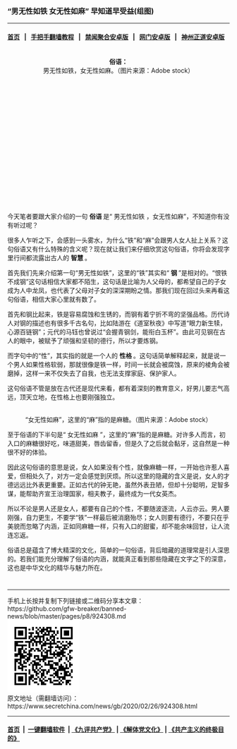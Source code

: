 ### “男无性如铁 女无性如麻” 早知道早受益(组图)
------------------------

#### [首页](https://github.com/gfw-breaker/banned-news/blob/master/README.md) &nbsp;&nbsp;|&nbsp;&nbsp; [手把手翻墙教程](https://github.com/gfw-breaker/guides/wiki) &nbsp;&nbsp;|&nbsp;&nbsp; [禁闻聚合安卓版](https://github.com/gfw-breaker/bn-android) &nbsp;&nbsp;|&nbsp;&nbsp; [网门安卓版](https://github.com/oGate2/oGate) &nbsp;&nbsp;|&nbsp;&nbsp; [神州正道安卓版](https://github.com/SzzdOgate/update) 



<div class="article_right" style="fone-color:#000">
 <p style="text-align: center;">
  <strong>
   <img alt="" src="//img3.secretchina.com/pic/2020/1-30/p2615792a550608035-ss.jpg"/>
   <br>
    俗语：
   </br>
  </strong>
  男无性如铁，女无性如麻。（图片来源：Adobe stock）
  <span id="hideid" name="hideid" style="color:red;display:none;">
   <span href="https://www.secretchina.com">
   </span>
  </span>
 </p>
 <div id="txt-mid1-t21-2017">
  <ins class="adsbygoogle" data-ad-client="ca-pub-1276641434651360" data-ad-slot="2451032099" style="display:inline-block;width:336px;height:280px">
  </ins>
  <div id="SC-22xxx">
  </div>
 </div>
 <p>
  今天笔者要跟大家介绍的一句
  <strong>
   俗语
  </strong>
  是“
  <span href="https://www.secretchina.com/news/gb/tag/男无性如铁" target="_blank">
   男无性如铁
  </span>
  ，女无性如麻”，不知道你有没有听过呢？
  <span id="hideid" name="hideid" style="color:red;display:none;">
   <span href="https://www.secretchina.com">
   </span>
  </span>
 </p>
 <p>
  很多人乍听之下，会感到一头雾水，为什么“铁”和“麻”会跟男人女人扯上关系？这句俗语又有什么特殊的含义呢？现在就让我们来仔细欣赏这句俗语，你将会发现字里行间都流露出古人的
  <strong>
   智慧
  </strong>
  。
 </p>
 <p>
  首先我们先来介绍第一句“男无性如铁”，这里的“铁”其实和“
  <strong>
   <span href="https://www.secretchina.com/news/gb/tag/钢" target="_blank">
    钢
   </span>
  </strong>
  ”是相对的。“恨铁不成钢”这句话相信大家都不陌生，这句话是比喻为人父母的，都希望自己的子女成为人中龙凤，也代表了父母对子女的深深期盼之情。那我们现在回过头来再看这句俗语，相信大家心里就有数了。
 </p>
 <p>
  首先和钢比起来，铁是容易腐蚀和生锈的，而钢有着宁折不弯的坚强品格。历代诗人对钢的描述也有很多千古名句，比如陆游在《道室秋夜》中写道“眼力新生犊，心源百链钢”；元代的马钰也曾说过“会握青钢剑，能衔白玉杯”。由此可见钢在古人的眼中，被赋予了顽强和坚韧的德行，所以才要炼钢。
 </p>
 <p>
  而字句中的“性”，其实指的就是一个人的
  <strong>
   <span href="https://www.secretchina.com/news/gb/tag/性格" target="_blank">
    性格
   </span>
  </strong>
  。这句话简单解释起来，就是说一个男人如果性格软弱，那就很像是铁一样，时间一长就会被腐蚀，原来的棱角会被磨掉，这样一来不仅失去了自我，也无法支撑家庭、保护家人。
 </p>
 <p>
  这句俗语不管是放在古代还是现代来看，都有着深刻的教育意义，好男儿要志气高远，顶天立地，在性格上也要刚强独立。
 </p>
 <p style="text-align: center;">
  <img alt="" src="//img3.secretchina.com/pic/2019/12-31/p2594142a202891706-ss.jpg"/>
  <br>
   “女无性如麻”，这里的“麻”指的是麻糖。（图片来源：Adobe stock）
  </br>
 </p>
 <p>
  至于俗语的下半句是“
  <span href="https://www.secretchina.com/news/gb/tag/女无性如麻" target="_blank">
   女无性如麻
  </span>
  ”，这里的“麻”指的是麻糖。对许多人而言，初入口的麻糖很好吃，味道甜美，唇齿留香，但是久了之后就会黏牙，这自然是一种很不好的体验。
 </p>
 <p>
  因此这句俗语的意思是说，女人如果没有个性，就像麻糖一样，一开始也许惹人喜爱，但相处久了，对方一定会感觉到厌烦。所以这里的隐藏的含义是说，女人的才德远远比外表更重要。正如古代的钟无艳，虽然外表丑陋，但却十分聪明，足智多谋，能帮助齐宣王治理国家，相夫教子，最终成为一代女英杰。
 </p>
 <p>
  所以不论是男人还是女人，都要有自己的个性，不要随波逐流，人云亦云。男人要刚强，自力更生，不要学“铁”一样最后被消磨殆尽；女人则要有德行，不要只在乎美貌而忽略了内涵，正如同麻糖一样，只有入口的甜蜜，却不能余味回甘，让人流连忘返。
 </p>
 <p>
  俗语总是蕴含了博大精深的文化，简单的一句俗语，背后暗藏的道理常是引人深思的。若我们能充分理解了俗语的内涵，就能真正看到那些隐藏在文字之下的深意，这也是中华文化的精华与魅力所在。
  <center>
   <div>
    <div id="txt-mid2-t22-2017" style="display: block;  max-height: 351px;  overflow: hidden;">
     <div id="SC-21xxx">
     </div>
     <ins class="adsbygoogle" data-ad-client="ca-pub-1276641434651360" data-ad-format="auto" data-ad-slot="4301710469" data-full-width-responsive="true" style="display:block">
     </ins>
    </div>
   </div>
  </center>
  <div style="padding-top:12px;">
  </div>
 </p>
</div>

<hr/>
手机上长按并复制下列链接或二维码分享本文章：<br/>
https://github.com/gfw-breaker/banned-news/blob/master/pages/p8/924308.md <br/>
<a href='https://github.com/gfw-breaker/banned-news/blob/master/pages/p8/924308.md'><img src='https://github.com/gfw-breaker/banned-news/blob/master/pages/p8/924308.md.png'/></a> <br/>
原文地址（需翻墙访问）：https://www.secretchina.com/news/gb/2020/02/26/924308.html


------------------------
#### [首页](https://github.com/gfw-breaker/banned-news/blob/master/README.md) &nbsp;|&nbsp; [一键翻墙软件](https://github.com/gfw-breaker/nogfw/blob/master/README.md) &nbsp;| [《九评共产党》](https://github.com/gfw-breaker/9ping.md/blob/master/README.md#九评之一评共产党是什么) | [《解体党文化》](https://github.com/gfw-breaker/jtdwh.md/blob/master/README.md) | [《共产主义的终极目的》](https://github.com/gfw-breaker/gczydzjmd.md/blob/master/README.md)


<img src='http://gfw-breaker.win/banned-news/pages/p8/924308.md' width='0px' height='0px'/>